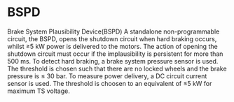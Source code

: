 # BSPD
Brake System Plausibility Device(BSPD)
A standalone non-programmable circuit, the BSPD, opens the shutdown circuit when hard braking occurs, whilst ≥5 kW power is delivered to the motors. The action of opening the shutdown circuit must occur if the implausibility is persistent for more than 500 ms. To detect hard braking, a brake system pressure sensor is used. The threshold is chosen such that there are no locked wheels and the brake pressure is ≤ 30 bar.
To measure power delivery, a DC circuit current sensor is used. The threshold is choosen to an equivalent of ≤5 kW for maximum TS voltage.
